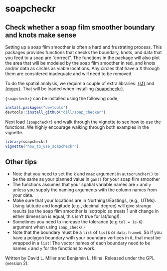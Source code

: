 # soapcheckr

## Check whether a soap film smoother boundary and knots make sense

Setting up a soap film smoother is often a hard and frustrating process.
This packages provides functions that checks the boundary, knots, and
data that you feed to a soap are “correct”. The functions in the package
will also plot the area that will be modeled by the soap film smoother
in red, and knots and/or data as circles as viable locations. Any
circles that have a X through them are considered inadequate and will
need to be removed.

To do the spatial analysis, we require a couple of extra libraries:
[{sf}](https://r-spatial.github.io/sf/) and
[{mgcv}](https://cran.r-project.org/web/packages/mgcv/index.html). That
will be loaded when installing
[{soapcheckr}](https://github.com/dill/soap_checker).

`{soapcheckr}` can be installed using the following code;

``` r
install.packages("devtools")
devtools::install_github("dill/soap_checker")
```

Next load `{soapcheckr}` and walk through the vignette to see how to use
the functions. We highly encourage walking through both examples in the
vignette.

``` r
library(soapcheckr)
vignette("how_to_use_soapcheckr")
```

## Other tips

- Note that you need to set the `k` and `nmax` argument in
  `autocruncher()` to be the same as your planned value in `gam()` for
  your soap film smoother
- The functions assumes that your spatial variable names are `x` and `y`
  unless you supply the naming arguments with the column names from your
  data.
- Make sure that your locations are in Northings/Eastings, (e.g., UTMs).
  Using latitude and longitude (e.g., decimal degree) will give strange
  results (as the soap film smoother is isotropic so treats 1 unit
  change in either dimension is equal, this isn’t true for lat/long!).
- Sometimes you need to increase the tolerance (e.g `tol = 1e-6`)
  argument when using `soap_check()`
- Note that the boundary must be a `list` of `list`s or `data.frame`s.
  So if you have a polygon boundary with your boundary vertices in it,
  that must be wrapped in a `list`! The vector names of each boundary
  need to be names `x` and `y` for the functions to work.

Written by David L. Miller and Benjamin L. Hlina. Released under the GPL
(version 2).
